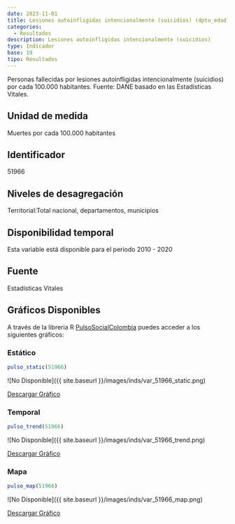 ```yaml
---
date: 2023-11-01
title: Lesiones autoinfligidas intencionalmente (suicidios) (dpto_edad)
categories:
  - Resultados
description: Lesiones autoinfligidas intencionalmente (suicidios)
type: Indicador
base: 19
tipo: Resultados
--- 
```


Personas fallecidas por lesiones autoinfligidas intencionalmente (suicidios) por cada 100.000 habitantes.
Fuente: DANE basado en las Estadísticas Vitales.

## Unidad de medida
Muertes por cada 100.000 habitantes

## Identificador
51966

## Niveles de desagregación
Territorial:Total nacional, departamentos, municipios

## Disponibilidad temporal
Esta variable está disponible para el periodo 2010 - 2020

## Fuente
Estadísticas Vitales

## Gráficos Disponibles

A través de la libreria R [PulsoSocialColombia](https://github.com/pulsosocialcolombia/PulsoSocialColombia) puedes acceder a los siguientes gráficos:

### Estático

``` R
pulso_static(51966)
```

![No Disponible]({{ site.baseurl }}/images/inds/var_51966_static.png)

<a href='{{ site.baseurl }}/images/inds/var_51966_static.png'>Descargar Gráfico</a>

### Temporal

``` R
pulso_trend(51966)
```

![No Disponible]({{ site.baseurl }}/images/inds/var_51966_trend.png)

<a href='{{ site.baseurl }}/images/inds/var_51966_trend.png'>Descargar Gráfico</a>

### Mapa

``` R
pulso_map(51966)
```

![No Disponible]({{ site.baseurl }}/images/inds/var_51966_map.png)

<a href='{{ site.baseurl }}/images/inds/var_51966_map.png'>Descargar Gráfico</a>